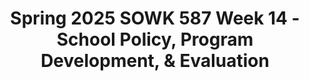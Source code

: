 ---
layout: single_embed_slide
title: "Spring 2025 SOWK 587 Week 14 - School Policy, Program Development, & Evaluation"
presentation_id: VkOA88
slides:
  - slide_name: ../deck-VkOA88-large-0.jpeg
    slide_thumbnail: ../deck-VkOA88-thumb-0.jpeg
    slide_alt: "Title slide with text announcing 'School Policy, Program Development, & Evaluation,' for 'Spring 2025 SOWK 587 Week 14,' presented by 'Jacob Campbell, Ph.D. LICSW at Heritage University,' set on a gradient background."
  - slide_name: ../deck-VkOA88-large-1.jpeg
    slide_thumbnail: ../deck-VkOA88-thumb-1.jpeg
    slide_alt: "The slide features a weekly plan. **In-Class Agenda** lists 'Summer Registration,' 'Student’s view into school policy,' 'Needs assessment process,' 'School intervention assessment and plan,' and 'Course evaluation.' **In-Class Learning Objectives** include identifying student engagement with school policy, describing steps for needs assessment, understanding the final paper, and providing course feedback. The background is black."
  - slide_name: ../deck-VkOA88-large-2.jpeg
    slide_thumbnail: ../deck-VkOA88-thumb-2.jpeg
    slide_alt: "Text advertisement: 'Register for Summer 2025.' Lists courses 'SOWK 588 Advanced Social Policy' with Dr. Jacob Campbell and 'SOWK 589 Organizational & Community Leadership' with Dr. Miguel Juarez. Displayed on a dark background with a green circle."
  - slide_name: ../deck-VkOA88-large-3.jpeg
    slide_thumbnail: ../deck-VkOA88-thumb-3.jpeg
    slide_alt: "The slide displays a list of school policy topics including alcohol awareness, suicide prevention, and bullying. Adjacent, a prompt encourages discussion on observed practices, gaps, and improvements."
  - slide_name: ../deck-VkOA88-large-4.jpeg
    slide_thumbnail: ../deck-VkOA88-thumb-4.jpeg
    slide_alt: "The slide displays text discussing school-related problems and social policy issues. It asks about existing policy analysis, equity and access concerns, and the application of social policy theory."
  - slide_name: ../deck-VkOA88-large-5.jpeg
    slide_thumbnail: ../deck-VkOA88-thumb-5.jpeg
    slide_alt: "Text in a stylized gradient reads: 'Needs assessments can be very helpful in eliciting the support of the administration for many of these policies and programs ... to use this information to reinforce your case for the need in your school.' Cited as (Jarolmen & Bautista, 2023 p.259). The background is black."
  - slide_name: ../deck-VkOA88-large-6.jpeg
    slide_thumbnail: ../deck-VkOA88-thumb-6.jpeg
    slide_alt: "A flowchart illustrates the steps in school-based planning policy: Planning, Data Collection, Interpretation, Prioritization, Implementation. Below each step, specific actions are listed. Title: 'School-Based Planning Policy Planning: Steps in a Need Assessment.'"
  - slide_name: ../deck-VkOA88-large-7.jpeg
    slide_thumbnail: ../deck-VkOA88-thumb-7.jpeg
    slide_alt: "Table listing categories for data assessment in education, including demographics, student achievement, and staff quality. Descriptors specify ethnicity, growth, alignment, involvement, qualifications, and cultural relevance. Titled 'Data Collection' and from the 'Comprehensive Needs Assessment Toolkit.'"
  - slide_name: ../deck-VkOA88-large-8.jpeg
    slide_thumbnail: ../deck-VkOA88-thumb-8.jpeg
    slide_alt: "**Object:** Presentation slide**Action:** Displays text detailing a plan**Context:** The slide, titled 'A-01: School Intervention Assessment and Plan,' outlines strategies including student profiles, assessment framing, and cultural competency. It emphasizes planning with evidence-based practices and addressing student needs.**Text:** - *Student Profile and Needs:* Describe the student, challenges, background.- *Assessment Framing:* Define the problem; use analysis.- *Intervention Plan:* Create a strategy plan.- *Resource Identification and Brokering:* Identify resources.- *Cultural Competency and Anti-Racism:* Reflect on biases."
  - slide_name: ../deck-VkOA88-large-9.jpeg
    slide_thumbnail: ../deck-VkOA88-thumb-9.jpeg
    slide_alt: "The slide features a rubric for 'School Intervention Assessment and Plan,' detailing competency areas and 'Highly Developed' expectations. Categories include bias reflection, policy dismantling, problem assessment, intervention planning, resource integration, organization, and assignment adherence."
  - slide_name: ../deck-VkOA88-large-10.jpeg
    slide_thumbnail: ../deck-VkOA88-thumb-10.jpeg
    slide_alt: "A black-and-white photo of a man labeled 'Sir Winston Churchill' appears on a slide. The text reads: 'To improve is to change, so to be perfect is to have changed often.' Additional notes include course evaluation requests and citation details."
---